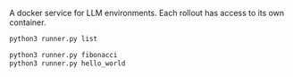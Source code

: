 A docker service for LLM environments. Each rollout has access to its own container.

```sh
python3 runner.py list

python3 runner.py fibonacci
python3 runner.py hello_world
```